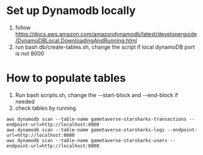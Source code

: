 # Set up Dynamodb locally
1. follow https://docs.aws.amazon.com/amazondynamodb/latest/developerguide/DynamoDBLocal.DownloadingAndRunning.html
2. run bash db/create-tables.sh, change the script if local dynamoDB port is not 8000

# How to populate tables
1. Run bash scripts.sh, change the --start-block and --end-block if needed
2. check tables by running 
```
aws dynamodb scan --table-name gametaverse-starsharks-transactions --endpoint-url=http://localhost:8000
aws dynamodb scan --table-name gametaverse-starsharks-logs --endpoint-url=http://localhost:8000
aws dynamodb scan --table-name gametaverse-starsharks-users --endpoint-url=http://localhost:8000
```